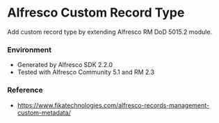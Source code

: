 # Alfresco Custom Record Type
Add custom record type by extending Alfresco RM DoD 5015.2 module.

### Environment
- Generated by Alfresco SDK 2.2.0
- Tested with Alfresco Community 5.1 and RM 2.3


### Reference
- https://www.fikatechnologies.com/alfresco-records-management-custom-metadata/
